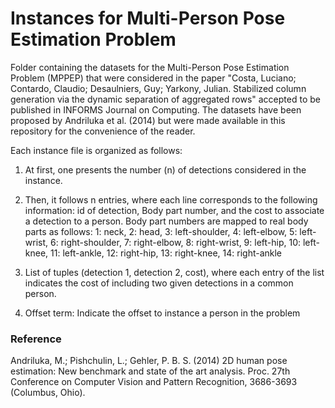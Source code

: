 # Instances for Multi-Person Pose Estimation Problem

Folder containing the datasets for the Multi-Person Pose Estimation Problem (MPPEP) that were considered in the paper "Costa, Luciano; Contardo, Claudio; Desaulniers, Guy; Yarkony, Julian. Stabilized column generation via the dynamic separation of aggregated rows" accepted to be published in INFORMS Journal on Computing. The datasets have been proposed by Andriluka et al. (2014) but were made available in this repository for the convenience of the reader.

Each instance file is organized as follows:

1) At first, one presents the number (n) of detections considered in the instance.

2) Then, it follows n entries, where each line corresponds to the following information: id of detection, Body part number, and the cost to associate a detection to a person. Body part numbers are mapped to real body parts as follows: 1: neck, 2: head, 3: left-shoulder, 4: left-elbow, 5: left-wrist, 6: right-shoulder, 7: right-elbow, 8: right-wrist, 9: left-hip, 10: left-knee, 11: left-ankle, 12: right-hip, 13: right-knee, 14: right-ankle

3) List of tuples (detection 1, detection 2, cost), where each entry of the list indicates the cost of including two given detections in a common person.

4) Offset term: Indicate the offset to instance a person in the problem


### Reference

Andriluka,  M.; Pishchulin,  L.;  Gehler,  P. B.  S. (2014) 2D  human pose estimation:  New benchmark and state of the art analysis. Proc.  27th  Conference on  Computer  Vision and  Pattern  Recognition,  3686-3693 (Columbus, Ohio). 
